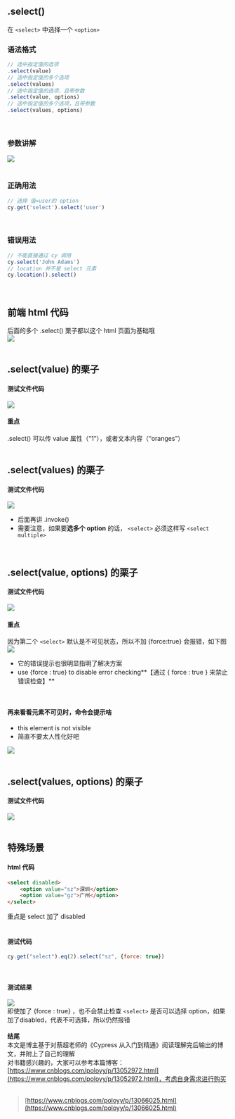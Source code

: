 
## .select()
在 `<select>` 中选择一个 `<option> ` 
 

### 语法格式

```javascript
// 选中指定值的选项
.select(value)
// 选中指定值的多个选项
.select(values)
// 选中指定值的选项，且带参数
.select(value, options)
// 选中指定值的多个选项，且带参数
.select(values, options)
```
 

### 参数讲解
![](https://img2020.cnblogs.com/blog/1896874/202006/1896874-20200612122932507-306070729.png)  
 

### 正确用法

```javascript
// 选择 值=user的 option
cy.get('select').select('user')
```
 

### 错误用法

```javascript
// 不能直接通过 cy 调用
cy.select('John Adams')
// location 并不是 select 元素
cy.location().select()
```
 

## 前端 html 代码
后面的多个 .select() 栗子都以这个 html 页面为基础哦  
![](https://img2020.cnblogs.com/blog/1896874/202006/1896874-20200612140804481-1702586284.png)  
 

## .select(value) 的栗子

#### 测试文件代码
![](https://img2020.cnblogs.com/blog/1896874/202006/1896874-20200612140529131-1645827920.png)

#### 重点
.select() 可以传 value 属性（“1”），或者文本内容（“oranges”）  
 

## .select(values) 的栗子

#### 测试文件代码
![](https://img2020.cnblogs.com/blog/1896874/202006/1896874-20200612140626891-1448455151.png)

- 后面再讲 .invoke()
- 需要注意，如果要**选多个 option** 的话， `<select>` 必须这样写 `<select multiple>`

 

## .select(value, options) 的栗子

#### 测试文件代码
![](https://img2020.cnblogs.com/blog/1896874/202006/1896874-20200612140757303-1066591774.png)

#### 重点
因为第二个 `<select>` 默认是不可见状态，所以不加 {force:true} 会报错，如下图  
![](https://img2020.cnblogs.com/blog/1896874/202006/1896874-20200612140859457-1950453148.png)

- 它的错误提示也很明显指明了解决方案
- use {force : true} to disable error checking**【通过 { force : true } 来禁止错误检查】**

 

#### 再来看看元素不可见时，命令会提示啥

- this element is not visible
- 简直不要太人性化好吧

![](https://img2020.cnblogs.com/blog/1896874/202006/1896874-20200612141115871-1635708029.png)  
 

## .select(values, options) 的栗子

#### 测试文件代码
![](https://img2020.cnblogs.com/blog/1896874/202006/1896874-20200612141212330-1548337003.png)  
 

## 特殊场景

#### html 代码

```html
<select disabled>
    <option value="sz">深圳</option>
    <option value="gz">广州</option>
</select>
```
重点是 select 加了 disabled  
 

#### 测试代码
```javascript
cy.get("select").eq(2).select("sz", {force: true})
```
 

#### 测试结果
![](https://img2020.cnblogs.com/blog/1896874/202006/1896874-20200612142311645-1717309490.png)  
即使加了 {force : true} ，也不会禁止检查 `<select>` 是否可以选择 option，如果加了disabled，代表不可选择，所以仍然报错  
   
**结尾**  
本文是博主基于对蔡超老师的《Cypress 从入门到精通》阅读理解完后输出的博文，并附上了自己的理解  
对书籍感兴趣的，大家可以参考本篇博客：[https://www.cnblogs.com/poloyy/p/13052972.html](https://www.cnblogs.com/poloyy/p/13052972.html)，考虑自身需求进行购买  
 
> [https://www.cnblogs.com/poloyy/p/13066025.html](https://www.cnblogs.com/poloyy/p/13066025.html)

